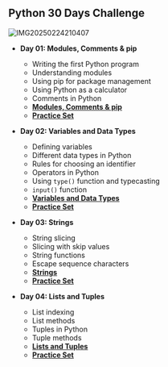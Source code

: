 ## Python 30 Days Challenge
![IMG20250224210407](https://github.com/user-attachments/assets/6c94f360-3ac3-4102-93fd-c9cb0e7dc448)


- **Day 01: Modules, Comments & pip**
  - Writing the first Python program
  - Understanding modules
  - Using pip for package management
  - Using Python as a calculator
  - Comments in Python
  - **[Modules, Comments & pip](https://github.com/itzsandeepsharma/Python-30-Days-Challenge/tree/main/Day01)**
  - **[Practice Set](https://github.com/itzsandeepsharma/Python-30-Days-Challenge/tree/main/Day01/Practice)**
  
- **Day 02: Variables and Data Types**
  - Defining variables
  - Different data types in Python
  - Rules for choosing an identifier
  - Operators in Python
  - Using `type()` function and typecasting
  - `input()` function
  - **[Variables and Data Types](https://github.com/itzsandeepsharma/Python-30-Days-Challenge/tree/main/Day02)**
  - **[Practice Set](https://github.com/itzsandeepsharma/Python-30-Days-Challenge/tree/main/Day02/Practice)**

- **Day 03: Strings**
  - String slicing
  - Slicing with skip values
  - String functions
  - Escape sequence characters
  - **[Strings](https://github.com/itzsandeepsharma/Python-30-Days-Challenge/tree/main/Day03)**
  - **[Practice Set](https://github.com/itzsandeepsharma/Python-30-Days-Challenge/tree/main/Day03/Practice)**

- **Day 04: Lists and Tuples**
  - List indexing
  - List methods
  - Tuples in Python
  - Tuple methods
  - **[Lists and Tuples](https://github.com/itzsandeepsharma/Python-30-Days-Challenge/tree/main/Day04)**
  - **[Practice Set](https://github.com/itzsandeepsharma/Python-30-Days-Challenge/tree/main/Day04/Practice)**
